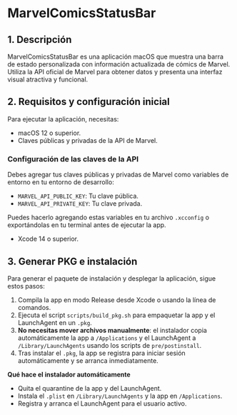 # MarvelComicsStatusBar

## 1. Descripción
MarvelComicsStatusBar es una aplicación macOS que muestra una barra de estado personalizada con información actualizada de cómics de Marvel. Utiliza la API oficial de Marvel para obtener datos y presenta una interfaz visual atractiva y funcional.

## 2. Requisitos y configuración inicial
Para ejecutar la aplicación, necesitas:

- macOS 12 o superior.
- Claves públicas y privadas de la API de Marvel.

### Configuración de las claves de la API
Debes agregar tus claves públicas y privadas de Marvel como variables de entorno en tu entorno de desarrollo:

- `MARVEL_API_PUBLIC_KEY`: Tu clave pública.
- `MARVEL_API_PRIVATE_KEY`: Tu clave privada.

Puedes hacerlo agregando estas variables en tu archivo `.xcconfig` o exportándolas en tu terminal antes de ejecutar la app.

- Xcode 14 o superior.

## 3. Generar PKG e instalación
Para generar el paquete de instalación y desplegar la aplicación, sigue estos pasos:

1. Compila la app en modo Release desde Xcode o usando la línea de comandos.
2. Ejecuta el script `scripts/build_pkg.sh` para empaquetar la app y el LaunchAgent en un `.pkg`.
3. **No necesitas mover archivos manualmente**: el instalador copia automáticamente la app a `/Applications` y el LaunchAgent a `/Library/LaunchAgents` usando los scripts de `pre/postinstall`.
4. Tras instalar el `.pkg`, la app se registra para iniciar sesión automáticamente y se arranca inmediatamente.

**Qué hace el instalador automáticamente**

- Quita el quarantine de la app y del LaunchAgent.
- Instala el `.plist` en `/Library/LaunchAgents` y la app en `/Applications`.
- Registra y arranca el LaunchAgent para el usuario activo.
